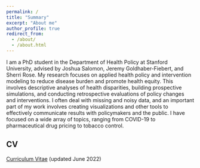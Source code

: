 ```yaml
---
permalink: /
title: "Summary"
excerpt: "About me"
author_profile: true
redirect_from: 
  - /about/
  - /about.html
---
```


I am a PhD student in the Department of Health Policy at Stanford University, advised by Joshua Salomon, Jeremy Goldhaber-Fiebert, and Sherri Rose. My research focuses on applied health policy and intervention modeling to reduce disease burden and promote health equity. This involves descriptive analyses of health disparities, building prospective simulations, and conducting retrospective evaluations of policy changes and interventions. I often deal with missing and noisy data, and an important part of my work involves creating visualizations and other tools to effectively communicate results with policymakers and the public. I have focused on a wide array of topics, ranging from COVID-19 to pharmaceutical drug pricing to tobacco control.

## CV
[Curriculum Vitae](/files/Reitsma_CV_June8_2022.pdf) (updated June 2022)
